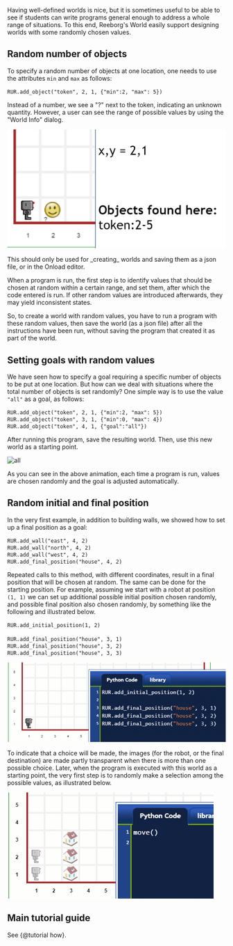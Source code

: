 Having well-defined worlds is nice, but it is sometimes useful to be able to see if students can write programs general enough to address a whole range of situations. To this end, Reeborg's World easily support designing worlds with some randomly chosen values.

## Random number of objects

To specify a random number of objects at one location, one needs to use the attributes `min` and `max` as follows:

```
RUR.add_object("token", 2, 1, {"min":2, "max": 5})
```

Instead of a number, we see a "?" next to the token, indicating an unknown quantity. However, a user can see the range of possible values by using the "World Info" dialog.

![token][token]

[token]: ../../src/images/token_random.png

<p class="reeborg-important">This should only be used for _creating_ worlds and saving them as
a json file, or in the Onload editor.</p>

When a program is run, the first step is to identify values that should be chosen at random within a certain range,
and set them, after which the code entered is run.
If other random values are introduced afterwards, they may yield inconsistent states.

So, to create a world with random values, you have to run a program with these random values,
then save the world (as a json file) after all the instructions have been run, without
saving the program that created it as part of the world.


## Setting goals with random values

We have seen how to specify a goal requiring a specific number of objects to  be put at one location.  But how can we deal with situations where the total number of objects is set randomly?  One simple way is to use the value `"all"` as a goal, as follows:

```
RUR.add_object("token", 2, 1, {"min":2, "max": 5})
RUR.add_object("token", 3, 1, {"min":0, "max": 4})
RUR.add_object("token", 4, 1, {"goal":"all"})
```
After running this program, save the resulting world.
Then, use this new world as a starting point.

![all][all]

[all]: ../../src/images/goal_all.gif

As you can see in the above animation, each time a program is run, values are chosen randomly and the goal is adjusted automatically.


## Random initial and final position

In the very first example, in addition to building walls, we showed how to set up a final position as a goal:

```
RUR.add_wall("east", 4, 2)
RUR.add_wall("north", 4, 2)
RUR.add_wall("west", 4, 2)
RUR.add_final_position("house", 4, 2)
```

Repeated calls to this method, with different coordinates, result in a final position that will be chosen at random. The same can be done for the starting position.  For example, assuming we start with a robot at position `(1, 1)` we can set up additional possible initial position chosen randomly, and possible final position also chosen randomly, by something like the following and illustrated below.

```
RUR.add_initial_position(1, 2)

RUR.add_final_position("house", 3, 1)
RUR.add_final_position("house", 3, 2)
RUR.add_final_position("house", 3, 3)
```

![random][random]

[random]: ../../src/images/random.gif

To indicate that a choice will be made, the images (for the robot, or the final destination) are made partly transparent when there is more than one possible choice.
Later, when the program is executed with this world as a starting point, the very first step is to randomly make a selection among the possible values, as illustrated below.

![random2][random2]

[random2]: ../../src/images/random2.gif

## Main tutorial guide

See {@tutorial how}.